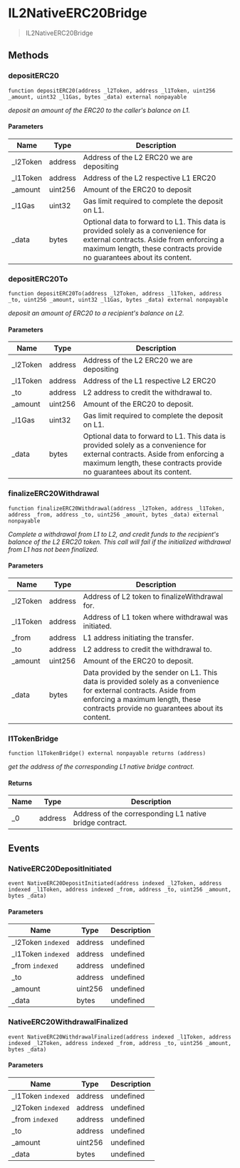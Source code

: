 # IL2NativeERC20Bridge



> IL2NativeERC20Bridge





## Methods

### depositERC20

```solidity
function depositERC20(address _l2Token, address _l1Token, uint256 _amount, uint32 _l1Gas, bytes _data) external nonpayable
```



*deposit an amount of the ERC20 to the caller&#39;s balance on L1.*

#### Parameters

| Name | Type | Description |
|---|---|---|
| _l2Token | address | Address of the L2 ERC20 we are depositing
| _l1Token | address | Address of the L2 respective L1 ERC20
| _amount | uint256 | Amount of the ERC20 to deposit
| _l1Gas | uint32 | Gas limit required to complete the deposit on L1.
| _data | bytes | Optional data to forward to L1. This data is provided        solely as a convenience for external contracts. Aside from enforcing a maximum        length, these contracts provide no guarantees about its content.

### depositERC20To

```solidity
function depositERC20To(address _l2Token, address _l1Token, address _to, uint256 _amount, uint32 _l1Gas, bytes _data) external nonpayable
```



*deposit an amount of ERC20 to a recipient&#39;s balance on L2.*

#### Parameters

| Name | Type | Description |
|---|---|---|
| _l2Token | address | Address of the L2 ERC20 we are depositing
| _l1Token | address | Address of the L1 respective L2 ERC20
| _to | address | L2 address to credit the withdrawal to.
| _amount | uint256 | Amount of the ERC20 to deposit.
| _l1Gas | uint32 | Gas limit required to complete the deposit on L1.
| _data | bytes | Optional data to forward to L1. This data is provided        solely as a convenience for external contracts. Aside from enforcing a maximum        length, these contracts provide no guarantees about its content.

### finalizeERC20Withdrawal

```solidity
function finalizeERC20Withdrawal(address _l2Token, address _l1Token, address _from, address _to, uint256 _amount, bytes _data) external nonpayable
```



*Complete a withdrawal from L1 to L2, and credit funds to the recipient&#39;s balance of the L2 ERC20 token. This call will fail if the initialized withdrawal from L1 has not been finalized.*

#### Parameters

| Name | Type | Description |
|---|---|---|
| _l2Token | address | Address of L2 token to finalizeWithdrawal for.
| _l1Token | address | Address of L1 token where withdrawal was initiated.
| _from | address | L1 address initiating the transfer.
| _to | address | L2 address to credit the withdrawal to.
| _amount | uint256 | Amount of the ERC20 to deposit.
| _data | bytes | Data provided by the sender on L1. This data is provided   solely as a convenience for external contracts. Aside from enforcing a maximum   length, these contracts provide no guarantees about its content.

### l1TokenBridge

```solidity
function l1TokenBridge() external nonpayable returns (address)
```



*get the address of the corresponding L1 native bridge contract.*


#### Returns

| Name | Type | Description |
|---|---|---|
| _0 | address | Address of the corresponding L1 native bridge contract.



## Events

### NativeERC20DepositInitiated

```solidity
event NativeERC20DepositInitiated(address indexed _l2Token, address indexed _l1Token, address indexed _from, address _to, uint256 _amount, bytes _data)
```





#### Parameters

| Name | Type | Description |
|---|---|---|
| _l2Token `indexed` | address | undefined |
| _l1Token `indexed` | address | undefined |
| _from `indexed` | address | undefined |
| _to  | address | undefined |
| _amount  | uint256 | undefined |
| _data  | bytes | undefined |

### NativeERC20WithdrawalFinalized

```solidity
event NativeERC20WithdrawalFinalized(address indexed _l1Token, address indexed _l2Token, address indexed _from, address _to, uint256 _amount, bytes _data)
```





#### Parameters

| Name | Type | Description |
|---|---|---|
| _l1Token `indexed` | address | undefined |
| _l2Token `indexed` | address | undefined |
| _from `indexed` | address | undefined |
| _to  | address | undefined |
| _amount  | uint256 | undefined |
| _data  | bytes | undefined |




